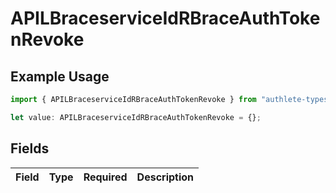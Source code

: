 # APILBraceserviceIdRBraceAuthTokenRevoke

## Example Usage

```typescript
import { APILBraceserviceIdRBraceAuthTokenRevoke } from "authlete-typescript-sdk/models";

let value: APILBraceserviceIdRBraceAuthTokenRevoke = {};
```

## Fields

| Field       | Type        | Required    | Description |
| ----------- | ----------- | ----------- | ----------- |